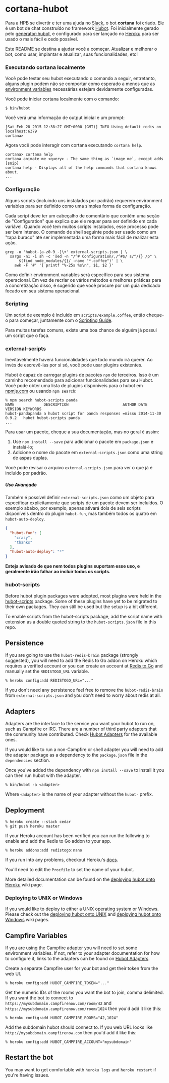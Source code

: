 # cortana-hubot

Para a HPB se divertir e ter uma ajuda no [Slack][slack], o bot **cortana** foi criado. Ele é um bot de chat construído no framework [Hubot][hubot]. Foi inicialmente gerado pelo [generator-hubot][generator-hubot], e configurado para ser lançado no [Heroku][heroku] para ser usado o mais fácil e cedo possível.

Este README se destina a ajudar você a começar. Atualizar e melhorar o bot, como usar, implantar e atualizar, suas funcionalidades, etc!

[heroku]: http://www.heroku.com
[hubot]: http://hubot.github.com
[generator-hubot]: https://github.com/github/generator-hubot
[slack]: https://slack.com/

### Executando cortana localmente

Você pode testar seu hubot executando o comando a seguir, entretanto, alguns plugin podem não se comportar como esperado a menos que as [environment variables](#configuration) necessárias estejam devidamente configuradas.

Você pode iniciar cortana localmente com o comando:

    $ bin/hubot

Você verá uma informação de output inicial e um prompt:

    [Sat Feb 28 2015 12:38:27 GMT+0000 (GMT)] INFO Using default redis on localhost:6379
    cortana>

Agora você pode interagir com cortana executando `cortana help`.

    cortana> cortana help
    cortana animate me <query> - The same thing as `image me`, except adds [snip]
    cortana help - Displays all of the help commands that cortana knows about.
    ...

### Configuração

Alguns scripts (incluindo uns instalados por padrão) requerem environment variables para ser definido como uma simples forma de configuração.

Cada script deve ter um cabeçalho de comentário que contém uma seção de "Configuration" que explica que ele requer para ser definido em cada variável. Quando você tem muitos scripts instalados, esse processo pode ser bem intenso. O comando de shell seguinte pode ser usado como um "tapa buraco" até ser implementada uma forma mais fácil de realizar esta ação.

    grep -o 'hubot-[a-z0-9_-]\+' external-scripts.json | \
      xargs -n1 -i sh -c 'sed -n "/^# Configuration/,/^#$/ s/^/{} /p" \
          $(find node_modules/{}/ -name "*.coffee")' | \
        awk -F '#' '{ printf "%-25s %s\n", $1, $2 }'

Como definir environment variables será específico para seu sistema operacional. Em vez de recriar os vários métodos e melhores práticas para a concretização disso,
é sugerido que você procure por um guia dedicado focado em seu sistema operacional.

### Scripting

Um script de exemplo é incluído em `scripts/example.coffee`, então cheque-o para começar, juntamente com o [Scripting Guide](scripting-docs).

Para muitas tarefas comuns, existe uma boa chance de alguém já possui um script que o faça.

[scripting-docs]: https://github.com/github/hubot/blob/master/docs/scripting.md

### external-scripts

Inevitávelmente haverá funcionalidades que todo mundo irá querer. Ao invés de escrevê-las por si só, você pode usar plugins existentes.

Hubot é capaz de carregar plugins de pacotes `npm` de terceiros. Isso é um caminho recomendado para adicionar funcionalidades para seu Hubot. Você pode obter uma lista de plugins disponíveis para o hubot em  [npmjs.com](npmjs) ou usando `npm search`:

    % npm search hubot-scripts panda
    NAME             DESCRIPTION                        AUTHOR DATE       VERSION KEYWORDS
    hubot-pandapanda a hubot script for panda responses =missu 2014-11-30 0.9.2   hubot hubot-scripts panda
    ...


Para usar um pacote, cheque a sua documentação, mas no geral é assim:

1. Use `npm install --save`  para adicionar o pacote em `package.json` e instalá-lo;
2. Adicione o nome do pacote em `external-scripts.json` como uma string de aspas duplas.

Você pode revisar o arquivo `external-scripts.json` para ver o que já é incluido por padrão.

##### Uso Avançado

Também é possível definir `external-scripts.json` como um objeto para específicar explicitamente que scripts de um pacote devem ser incluídos. O exemplo abaixo, por exemplo, apenas ativará dois de seis scripts disponíveis dentro do plugin `hubot-fun`, mas também todos os quatro em `hubot-auto-deploy`.

```json
{
  "hubot-fun": [
    "crazy",
    "thanks"
  ],
  "hubot-auto-deploy": "*"
}
```

**Esteja avisado de que nem todos plugins suportam esse uso, e geralmente irão falhar ao incluir todos os scripts.**

[npmjs]: https://www.npmjs.com

### hubot-scripts

Before hubot plugin packages were adopted, most plugins were held in the
[hubot-scripts][hubot-scripts] package. Some of these plugins have yet to be
migrated to their own packages. They can still be used but the setup is a bit
different.

To enable scripts from the hubot-scripts package, add the script name with
extension as a double quoted string to the `hubot-scripts.json` file in this
repo.

[hubot-scripts]: https://github.com/github/hubot-scripts

##  Persistence

If you are going to use the `hubot-redis-brain` package (strongly suggested),
you will need to add the Redis to Go addon on Heroku which requires a verified
account or you can create an account at [Redis to Go][redistogo] and manually
set the `REDISTOGO_URL` variable.

    % heroku config:add REDISTOGO_URL="..."

If you don't need any persistence feel free to remove the `hubot-redis-brain`
from `external-scripts.json` and you don't need to worry about redis at all.

[redistogo]: https://redistogo.com/

## Adapters

Adapters are the interface to the service you want your hubot to run on, such
as Campfire or IRC. There are a number of third party adapters that the
community have contributed. Check [Hubot Adapters][hubot-adapters] for the
available ones.

If you would like to run a non-Campfire or shell adapter you will need to add
the adapter package as a dependency to the `package.json` file in the
`dependencies` section.

Once you've added the dependency with `npm install --save` to install it you
can then run hubot with the adapter.

    % bin/hubot -a <adapter>

Where `<adapter>` is the name of your adapter without the `hubot-` prefix.

[hubot-adapters]: https://github.com/github/hubot/blob/master/docs/adapters.md

## Deployment

    % heroku create --stack cedar
    % git push heroku master

If your Heroku account has been verified you can run the following to enable
and add the Redis to Go addon to your app.

    % heroku addons:add redistogo:nano

If you run into any problems, checkout Heroku's [docs][heroku-node-docs].

You'll need to edit the `Procfile` to set the name of your hubot.

More detailed documentation can be found on the [deploying hubot onto
Heroku][deploy-heroku] wiki page.

### Deploying to UNIX or Windows

If you would like to deploy to either a UNIX operating system or Windows.
Please check out the [deploying hubot onto UNIX][deploy-unix] and [deploying
hubot onto Windows][deploy-windows] wiki pages.

[heroku-node-docs]: http://devcenter.heroku.com/articles/node-js
[deploy-heroku]: https://github.com/github/hubot/blob/master/docs/deploying/heroku.md
[deploy-unix]: https://github.com/github/hubot/blob/master/docs/deploying/unix.md
[deploy-windows]: https://github.com/github/hubot/blob/master/docs/deploying/unix.md

## Campfire Variables

If you are using the Campfire adapter you will need to set some environment
variables. If not, refer to your adapter documentation for how to configure it,
links to the adapters can be found on [Hubot Adapters][hubot-adapters].

Create a separate Campfire user for your bot and get their token from the web
UI.

    % heroku config:add HUBOT_CAMPFIRE_TOKEN="..."

Get the numeric IDs of the rooms you want the bot to join, comma delimited. If
you want the bot to connect to `https://mysubdomain.campfirenow.com/room/42`
and `https://mysubdomain.campfirenow.com/room/1024` then you'd add it like
this:

    % heroku config:add HUBOT_CAMPFIRE_ROOMS="42,1024"

Add the subdomain hubot should connect to. If you web URL looks like
`http://mysubdomain.campfirenow.com` then you'd add it like this:

    % heroku config:add HUBOT_CAMPFIRE_ACCOUNT="mysubdomain"

[hubot-adapters]: https://github.com/github/hubot/blob/master/docs/adapters.md

## Restart the bot

You may want to get comfortable with `heroku logs` and `heroku restart` if
you're having issues.
